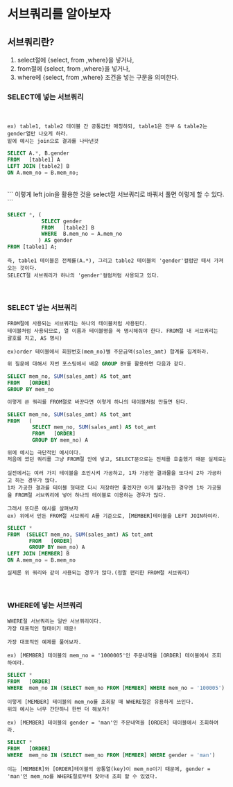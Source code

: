 # 서브쿼리를 알아보자

## 서브쿼리란?
1. select절에 {select, from ,where}을 넣거나,
2. from절에 {select, from ,where}을 넣거나,
3. where에 {select, from ,where} 조건을 넣는 구문을 의미한다.

### SELECT에 넣는 서브쿼리
<br>

```
ex) table1, table2 테이블 간 공통값만 매칭하되, table1은 전부 & table2는 gender열만 나오게 하라.
밑에 예시는 join으로 결과를 나타낸것
```

```sql
SELECT A.*, B.gender
FROM   [table1] A
LEFT JOIN [table2] B
ON A.mem_no = B.mem_no;
```
<br>
```
이렇게 left join을 활용한 것을 select절 서브쿼리로 바꿔서 풀면 이렇게 할 수 있다.
```

```sql
SELECT *, (
           SELECT gender
           FROM   [table2] B
           WHERE  B.mem_no = A.mem_no
          ) AS gender
FROM [table1] A;
```

```
즉, table1 테이블은 전체를(A.*), 그리고 table2 테이블의 'gender'컬럼만 떼서 가져오는 것이다.
SELECT절 서브쿼리가 하나의 'gender'컬럼처럼 사용되고 있다.
```
<br>

### SELECT 넣는 서브쿼리

```
FROM절에 사용되는 서브쿼리는 하나의 테이블처럼 사용된다.
테이블처럼 사용되므로, 열 이름과 테이블명을 꼭 명시해줘야 한다. FROM절 내 서브쿼리는 괄호를 치고, AS 명시)
```

```
ex)order 테이블에서 회원번호(mem_no)별 주문금액(sales_amt) 합계를 집계하라.
```

```sql
위 질문에 대해서 저번 포스팅에서 배운 GROUP BY를 활용하면 다음과 같다.

SELECT mem_no, SUM(sales_amt) AS tot_amt
FROM   [ORDER]
GROUP BY mem_no
```

```sql
이렇게 쓴 쿼리를 FROM절로 바꾼다면 이렇게 하나의 테이블처럼 만들면 된다.

SELECT mem_no, SUM(sales_amt) AS tot_amt
FROM   (
        SELECT mem_no, SUM(sales_amt) AS tot_amt
        FROM   [ORDER]
        GROUP BY mem_no) A

위에 예시는 극단적인 예시이다.
처음에 썼던 쿼리를 그냥 FROM절 안에 넣고, SELECT문으로는 전체를 호출했기 때문 실제로는 이렇게 쿼리를 짜는 경우가 거의 없다.
```

```
실전에서는 여러 가지 테이블을 조인시켜 가공하고, 1차 가공한 결과물을 또다시 2차 가공하고 하는 경우가 많다.
1차 가공한 결과를 테이블 형태로 다시 저장하면 좋겠지만 이게 불가능한 경우엔 1차 가공물을 FROM절 서브쿼리에 넣어 하나의 테이블로 이용하는 경우가 많다.

그래서 또다른 예시를 살펴보자
ex) 위에서 만든 FROM절 서브쿼리 A를 기준으로, [MEMBER]테이블을 LEFT JOIN하여라.

```

```sql
SELECT *
FROM  (SELECT mem_no, SUM(sales_amt) AS tot_amt
       FROM   [ORDER]
       GROUP BY mem_no) A
LEFT JOIN [MEMBER] B
ON A.mem_no = B.mem_no

실제론 위 쿼리와 같이 사용되는 경우가 많다.(정말 편리한 FROM절 서브쿼리)
```

<br>

### WHERE에 넣는 서브쿼리

```
WHERE절 서브쿼리는 일반 서브쿼리이다.
가장 대표적인 형태이기 때문!

가장 대표적인 예제를 풀어보자.
```

```
ex) [MEMBER] 테이블의 mem_no = '1000005'인 주문내역을 [ORDER] 테이블에서 조회하여라.
```

```sql
SELECT *
FROM   [ORDER]
WHERE  mem_no IN (SELECT mem_no FROM [MEMBER] WHERE mem_no = '100005')
```

```
이렇게 [MEMBER] 테이블의 mem_no를 조회할 때 WHERE절은 유용하게 쓰인다.
위의 예시는 너무 간단하니 한번 더 해보자!
```

```
ex) [MEMBER] 테이블의 gender = 'man'인 주문내역을 [ORDER] 테이블에서 조회하여라.
```

```sql
SELECT *
FROM   [ORDER]
WHERE  mem_no IN (SELECT mem_no FROM [MEMBER] WHERE gender = 'man')
```

```
이는 [MEMBER]와 [ORDER]테이블의 공통열(key)이 mem_no이기 때문에, gender = 'man'인 mem_no를 WHERE절로부터 찾아내 조회 할 수 있었다.
```
